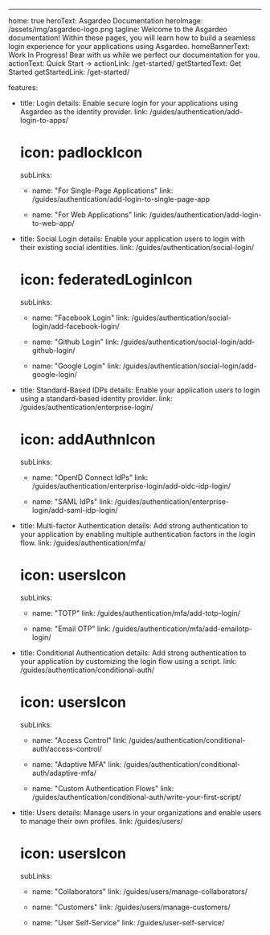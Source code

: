 ---
home: true
heroText: Asgardeo Documentation
heroImage: /assets/img/asgardeo-logo.png
tagline: Welcome to the Asgardeo documentation! Within these pages, you will learn how to build a seamless login experience for your applications using Asgardeo.
homeBannerText: Work In Progress! Bear with us while we perfect our documentation for you.
actionText: Quick Start →
actionLink: /get-started/
getStartedText: Get Started
getStartedLink: /get-started/

features:
  - title: Login
    details: Enable secure login for your applications using Asgardeo as the identity provider.
    link: /guides/authentication/add-login-to-apps/
    # icon: padlockIcon
    subLinks:
      - name: "For Single-Page Applications"
        link: /guides/authentication/add-login-to-single-page-app
          
      - name: "For Web Applications"
        link: /guides/authentication/add-login-to-web-app/

  - title: Social Login
    details: Enable your application users to login with their existing social identities.
    link: /guides/authentication/social-login/
    # icon: federatedLoginIcon
    subLinks:
      - name: "Facebook Login"
        link: /guides/authentication/social-login/add-facebook-login/

      - name: "Github Login"
        link: /guides/authentication/social-login/add-github-login/

      - name: "Google Login"
        link: /guides/authentication/social-login/add-google-login/

  - title: Standard-Based IDPs
    details: Enable your application users to login using a standard-based identity provider. 
    link: /guides/authentication/enterprise-login/
    # icon: addAuthnIcon
    subLinks:
      - name: "OpenID Connect IdPs"
        link: /guides/authentication/enterprise-login/add-oidc-idp-login/

      - name: "SAML IdPs"
        link: /guides/authentication/enterprise-login/add-saml-idp-login/

  - title: Multi-factor Authentication
    details: Add strong authentication to your application by enabling multiple authentication factors in the login flow.
    link: /guides/authentication/mfa/
    # icon: usersIcon
    subLinks:
      - name: "TOTP"
        link: /guides/authentication/mfa/add-totp-login/
      
      - name: "Email OTP"
        link: /guides/authentication/mfa/add-emailotp-login/

  - title: Conditional Authentication
    details: Add strong authentication to your application by customizing the login flow using a script.
    link: /guides/authentication/conditional-auth/
    # icon: usersIcon
    subLinks:
      - name: "Access Control"
        link: /guides/authentication/conditional-auth/access-control/

      - name: "Adaptive MFA"
        link: /guides/authentication/conditional-auth/adaptive-mfa/
      
      - name: "Custom Authentication Flows"
        link: /guides/authentication/conditional-auth/write-your-first-script/
  
  - title: Users
    details: Manage users in your organizations and enable users to manage their own profiles.
    link: /guides/users/
    # icon: usersIcon
    subLinks:
      - name: "Collaborators"
        link: /guides/users/manage-collaborators/
      
      - name: "Customers"
        link: /guides/users/manage-customers/
      
      - name: "User Self-Service"
        link: /guides/user-self-service/
